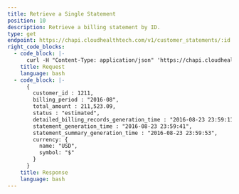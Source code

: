 ```yaml
---
title: Retrieve a Single Statement
position: 10
description: Retrieve a billing statement by ID.
type: get
endpoint: https://chapi.cloudhealthtech.com/v1/customer_statements/:id
right_code_blocks:
  - code_block: |-
      curl -H "Content-Type: application/json" 'https://chapi.cloudhealthtech.com/v1/customer_statements/:id?api_key=<your_api_key>'
    title: Request
    language: bash
  - code_block: |-
      {
        customer_id : 1211,
        billing_period : "2016-08",
        total_amount : 211,523.09,
        status : "estimated",
        detailed_billing_records_generation_time : "2016-08-23 23:59:11",
        statement_generation_time : "2016-08-23 23:59:41",
        statement_summary_generation_time : "2016-08-23 23:59:53",
        currency: {
          name: "USD",
          symbol: "$"
        }
      }
    title: Response
    language: bash
---
```

